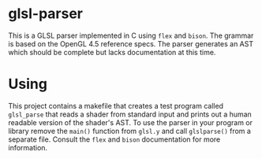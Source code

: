 glsl-parser
=========

This is a GLSL parser implemented in C using `flex` and `bison`. The grammar is based on the OpenGL 4.5 reference specs. The parser generates an AST which should be complete but lacks documentation at this time.

Using
=====

This project contains a makefile that creates a test program called `glsl_parse` that reads a shader from standard input and prints out a human readable version of the shader's AST. To use the parser in your program or library remove the `main()` function from `glsl.y` and call `glslparse()` from a separate file. Consult the `flex` and `bison` documentation for more information.
